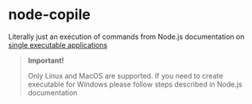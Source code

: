 # node-copile

Literally just an execution of commands from Node.js documentation
on [single executable applications](https://nodejs.org/api/single-executable-applications.html)

> **Important!**
>
> Only Linux and MacOS are supported. If you need to create executable for Windows please follow steps described in
> Node.js documentation
